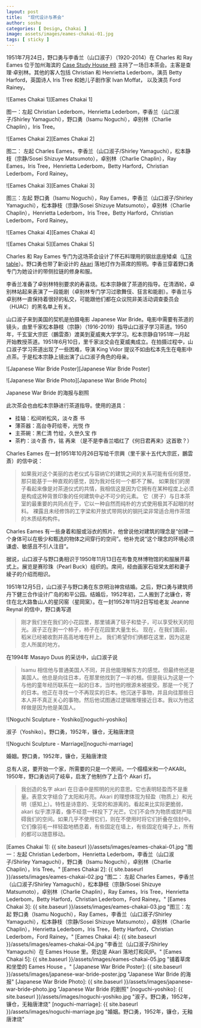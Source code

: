 ```yaml
---
layout: post
title:  "现代设计与茶会"
author: soshu
categories: [ Design, Chakai ]
image: assets/images/eames-chakai-01.jpg
tags: [ sticky ]
---
```


1951年7月24日，野口勇与李香兰（山口淑子）（1920-2014）在 Charles 和 Ray Eames 位于加州海滨的 [Case Study House #8][eames house] 主持了一场日本茶会。主客是查理·卓别林。其他的客人包括 Christian 和 Henrietta Lederbom，演员 Betty Harford，英国诗人 Iris Tree 和她儿子剧作家 Ivan Moffat， 以及演员 Ford Rainey。

![Eames Chakai 1][Eames Chakai 1]

图一：左起 Christian Lederbom，Henrietta Lederbom，李香兰（山口淑子/Shirley Yamaguchi），野口勇（Isamu Noguchi），卓别林（Charlie Chaplin），Iris Tree。

![Eames Chakai 2][Eames Chakai 2]

图二： 左起 Charles Eames，李香兰（山口淑子/Shirley Yamaguchi），松本静枝（宗静/Sosei Shizuye Matsumoto），卓别林（Charlie Chaplin），Ray Eames，Iris Tree，Henrietta Lederbom，Betty Harford，Christian Lederbom，Ford Rainey。

![Eames Chakai 3][Eames Chakai 3]

图三：左起 野口勇（Isamu Noguchi），Ray Eames，李香兰（山口淑子/Shirley Yamaguchi），松本静枝（宗静/Sosei Shizuye Matsumoto），卓别林（Charlie Chaplin），Henrietta Lederbom，Iris Tree，Betty Harford，Christian Lederbom，Ford Rainey。

![Eames Chakai 4][Eames Chakai 4]

![Eames Chakai 5][Eames Chakai 5]

Charles 和 Ray Eames 专门为这场茶会设计了怀石料理用的钢丝底座矮桌（[LTR table][LTR table]）。野口勇也带了新设计的 [Akari][Akari light] 落地灯作为茶席的照明。李香兰穿着野口勇专门为她设计的带侧拉链的修身和服。

李香兰准备了卓别林特别要求的寿喜烧。松本宗静做了茶道的指导。在清酒轮，卓别林站起来表演了一段能剧（卓别林专门学习过歌舞伎、狂言和能剧）。李香兰与卓别林一直保持着很好的私交，可能跟他们都在众议院非美活动调查委员会（HUAC）的黑名单上有关。

山口淑子来到美国的契机是拍摄电影 Japanese War Bride。电影中需要有茶道的镜头，由里千家松本静枝（宗静）（1916-2019）指导山口淑子学习茶道。1950年，千玄室大宗匠（鵬雲斎）渡美到夏威夷大学学习。松本宗静自1951年一月起开始教授茶道。1951年6月10日，里千家淡交会在夏威夷成立。在拍摄过程中，山口淑子学习茶道出现了一些困难，导演 King Vidor 提议不如由松本先生在电影中点茶。于是松本宗静上镜出演了山口淑子角色的母亲。

![Japanese War Bride Poster][Japanese War Bride Poster]

![Japanese War Bride Photo][Japanese War Bride Photo]

Japanese War Bride 的海报与剧照

此次茶会也由松本宗静进行茶道指导。使用的道具：

+ 挂轴：松间听松风，淡々斎 书
+ 薄茶器：高台寺莳绘枣，光悦 作
+ 主茶碗：黑仁清 竹绘，久世久宝 作
+ 茶杓：淡々斎 作，铭 再来 （是不是李香兰唱红了《何日君再来》这首歌？）

Charles Eames 在一封1951年10月26日写给千宗興（里千家十五代大宗匠，鵬雲斎）的信中说：

> 如果我对这个美丽的古老仪式与容纳它的建筑之间的关系可能有任何感觉，那只能基于一种直观的感觉，因为我对任何一个都不了解。 如果我们的房子看起来像是对茶道仪式的共情，我相信这是因为它拥有在某种程度上必须是构成这种背景印象的任何建筑中必不可少的元素。 它（房子）与日本茶室的最重要的共同点在于，它以一种自然而纯朴的方式使用极其不起眼的材料。 裸露且未经修饰的工字梁和开放式带网状的钢托梁非常适合用作茶馆的木质结构构件。

Charles Eames 有一些身着和服或浴衣的照片，他曾说他对建筑的理念是“创建一个身体可以在极少和甄选的物体之间穿行的空间”。他补充说“这个理念的环境必须谦虚、敏感且不引人注目”。

据说，山口淑子与野口勇相识于1950年11月13日在布鲁克林博物馆的和服展开幕式上。展览是赛珍珠（Pearl Buck）组织的。席间，经由画家石垣栄太郎和妻子綾子的介绍而相识。

1951年12月5日，山口淑子与野口勇在东京明治神宫结婚。之后，野口勇与建筑师丹下健三合作设计广岛的和平公园。结婚后，1952年初，二人搬到了北镰仓，寄住在北大路鲁山人的星冈窑（星岡窯）。在一封1952年11月2日写给老友 Jeanne Reynal 的信中，野口勇写道

> 刚才我们坐在我们的小花园里，那里铺满了毯子和垫子，可以享受秋天的阳光。淑子正在剥一个柿子，柿子在花园里大量生长。 现在，在我们面前，稻米已经被收割并高高地堆在杆上。 我们希望你们俩都在这里，因为这是恋人所属的地方。

在1994年 Masayo Duus 的采访中，山口淑子说

> Isamu 相信他与普通美国人不同，并且他能理解东方的感觉。但最终他还是美国人。他总是向往日本，在那里他找到了一半的根。但是我认为这是一个与他的童年经历联系在一起的日本，当时他的根源未被接受。那是一个死了的日本。他正在寻找一个不再现实的日本。他沉迷于事物，并且向往那些日本人并不真正关心的事物。然后他试图通过逻辑推理接近日本。我以为他这样做是因为他是美国人。

![Noguchi Sculpture - Yoshiko][noguchi-yoshiko]

淑子（Yoshiko）。野口勇，1952年，镰仓，无釉唐津烧

![Noguchi Sculpture - Marriage][noguchi-marriage]

婚姻。野口勇，1952年，镰仓，无釉唐津烧

总有人说，要开始一个家，所需要的只是一个房间，一个榻榻米和一个AKARI。1950年，野口勇访问了岐阜，启发了他制作了上百个 Akari 灯。

> 我创造的名字 akari 在日语中是照明的光的意思。它也表明轻盈而不是重量。表意文字结合了太阳和月亮。Akari 的理想体现为轻盈（物质上）和光明（感知上）。特性是诗意的、无常的和游离的。看起来比实际更脆弱，akari 似乎漂浮着，像不经意一样投下了光芒。它们不会作为物质或财产阻碍我们的空间。如果几乎不使用它们，则在不使用时将它们折叠在信封中。它们像羽毛一样轻盈地栖息着，有些固定在墙上，有些固定在绳子上，所有的都可以随意移动。

[Eames Chakai 1]: {{ site.baseurl }}/assets/images/eames-chakai-01.jpg "图一：左起 Christian Lederbom，Henrietta Lederbom，李香兰（山口淑子/Shirley Yamaguchi），野口勇（Isamu Noguchi），卓别林（Charlie Chaplin），Iris Tree。"
[Eames Chakai 2]: {{ site.baseurl }}/assets/images/eames-chakai-02.jpg "图二： 左起 Charles Eames，李香兰（山口淑子/Shirley Yamaguchi），松本静枝（宗静/Sosei Shizuye Matsumoto），卓别林（Charlie Chaplin），Ray Eames，Iris Tree，Henrietta Lederbom，Betty Harford，Christian Lederbom，Ford Rainey。"
[Eames Chakai 3]: {{ site.baseurl }}/assets/images/eames-chakai-03.jpg "图三：左起 野口勇（Isamu Noguchi），Ray Eames，李香兰（山口淑子/Shirley Yamaguchi），松本静枝（宗静/Sosei Shizuye Matsumoto），卓别林（Charlie Chaplin），Henrietta Lederbom，Iris Tree，Betty Harford，Christian Lederbom，Ford Rainey。"
[Eames Chakai 4]: {{ site.baseurl }}/assets/images/eames-chakai-04.jpg "李香兰（山口淑子/Shirley Yamaguchi）在 Eames House 里。旁边是 Akari 落地灯和风炉。"
[Eames Chakai 5]: {{ site.baseurl }}/assets/images/eames-chakai-05.jpg "铺着草席和坐垫的 Eames House 。"
[Japanese War Bride Poster]: {{ site.baseurl }}/assets/images/japanese-war-bride-poster.jpg "Japanese War Bride 的海报"
[Japanese War Bride Photo]: {{ site.baseurl }}/assets/images/japanese-war-bride-photo.jpg "Japanese War Bride 的剧照"
[noguchi-yoshiko]: {{ site.baseurl }}/assets/images/noguchi-yoshiko.jpg "淑子。野口勇，1952年，镰仓，无釉唐津烧"
[noguchi-marriage]: {{ site.baseurl }}/assets/images/noguchi-marriage.jpg "婚姻。野口勇，1952年，镰仓，无釉唐津烧"

[eames house]: https://www.eamesoffice.com/the-work/eames-house-case-study-house-8/
[LTR table]: https://www.eamesoffice.com/the-work/ltr-low-table-rod-base/
[Akari light]: https://shop.noguchi.org/collections/akari-light-sculptures
